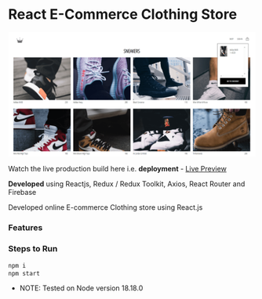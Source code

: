 # React E-Commerce Clothing Store

![cover](https://github.com/abhinavg916/react-ecommerce-store/blob/main/Clothing%20Store%20Cover.png)

Watch the live production build here i.e. **deployment** - [Live Preview]()

**Developed** using Reactjs, Redux / Redux Toolkit, Axios, React Router and Firebase

Developed online E-commerce Clothing store using React.js

### Features

### Steps to Run

```
npm i
npm start
```

- NOTE: Tested on Node version 18.18.0
